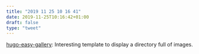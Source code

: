 ```yaml
---
title: "2019 11 25 10 16 41"
date: 2019-11-25T10:16:42+01:00
draft: false
type: "tweet"
---
```

[hugo-easy-gallery](https://github.com/liwenyip/hugo-easy-gallery/): Interesting template to display a directory full of images.
